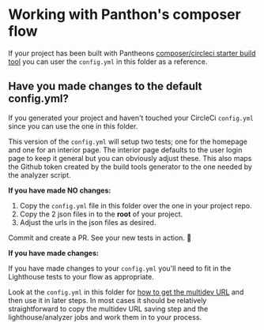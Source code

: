# Working with Panthon's composer flow

If your project has been built with Pantheons [composer/circleci starter build tool](https://pantheon.io/docs/guides/build-tools/) you can user the `config.yml` in this folder as a reference.

## Have you made changes to the default config.yml?

If you generated your project and haven't touched your CircleCi `config.yml` since you can use the one in this folder.

This version of the `config.yml` will setup two tests; one for the homepage and one for an interior page.  The interior page defaults to the user login page to keep it general but you can obviously adjust these.
This also maps the Github token created by the build tools generator to the one needed by the analyzer script.

**If you have made NO changes:**
1. Copy the `config.yml` file in this folder over the one in your project repo.
2. Copy the 2 json files in to the **root** of your project.
3. Adjust the urls in the json files as desired.

Commit and create a PR.  See your new tests in action. :rocket:

**If you have made changes:**

If you have made changes to your `config.yml` you'll need to fit in the Lighthouse tests to your flow as appropriate.

Look at the `config.yml` in this folder for [how to get the multidev URL](/examples/pantheon/drupal-composer/config.yml#135) and then use it in later steps. In most cases it should be relatively straightforward to copy the multidev URL saving step and the lighthouse/analyzer jobs and work them in to your process.
